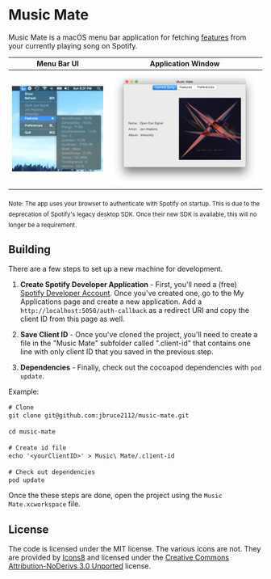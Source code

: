 # Music Mate

Music Mate is a macOS menu bar application for fetching [features](https://developer.spotify.com/web-api/get-audio-features/)
from your currently playing song on Spotify.

Menu Bar UI | Application Window
:----------:|:------------------:
![Menu Bar Image](screenshots/menu.png "Music Mate Menu Bar Image") | ![Window Image](screenshots/window.png "Music Mate Window Image")


<sub>Note: The app uses your browser to authenticate with Spotify on startup. This is due to the deprecation of 
Spotify's legacy desktop SDK. Once their new SDK is available, this will no longer be a requirement.</sub>

## Building

There are a few steps to set up a new machine for development.

1. **Create Spotify Developer Application** - First, you'll need a (free) [Spotify Developer Account](developer.spotify.com). Once you've created one, go to the 
My Applications page and create a new application. Add a `http://localhost:5050/auth-callback` as a redirect URI
and copy the client ID from this page as well.

2. **Save Client ID** - Once you've cloned the project, you'll need to create a file in the "Music Mate" subfolder
called ".client-id" that contains one line with only client ID that you saved in the previous step.

3. **Dependencies** - Finally, check out the cocoapod dependencies with `pod update`.

Example:
```
# Clone
git clone git@github.com:jbruce2112/music-mate.git

cd music-mate

# Create id file
echo '<yourClientID>' > Music\ Mate/.client-id

# Check out dependencies
pod update
```

Once the these steps are done, open the project using the `Music Mate.xcworkspace` file.

## License
The code is licensed under the MIT license. The various icons are not. 
They are provided by [Icons8](https://icons8.com) and licensed under the 
[Creative Commons Attribution-NoDerivs 3.0 Unported](https://creativecommons.org/licenses/by-nd/3.0/) license.
